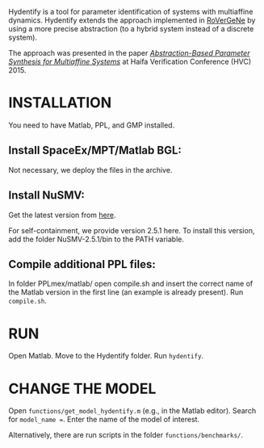 Hydentify is a tool for parameter identification of systems with multiaffine dynamics.
Hydentify extends the approach implemented in [RoVerGeNe](http://sites.bu.edu/hyness/rovergene/) by using a more precise abstraction (to a hybrid system instead of a discrete system).

The approach was presented in the paper [*Abstraction-Based Parameter Synthesis for Multiaffine Systems*](https://doi.org/10.1007/978-3-319-26287-1_2) at Haifa Verification Conference (HVC) 2015.

# INSTALLATION

You need to have Matlab, PPL, and GMP installed.

## Install SpaceEx/MPT/Matlab BGL:
Not necessary, we deploy the files in the archive.

## Install NuSMV:
Get the latest version from [here](http://nusmv.fbk.eu/).

For self-containment, we provide version 2.5.1 here.
To install this version, add the folder NuSMV-2.5.1/bin to the PATH variable.

## Compile additional PPL files:
In folder PPLmex/matlab/ open compile.sh and insert the correct name of the
Matlab version in the first line (an example is already present).
Run `compile.sh`.

# RUN

Open Matlab.
Move to the Hydentify folder.
Run `hydentify`.

# CHANGE THE MODEL

Open `functions/get_model_hydentify.m` (e.g., in the Matlab editor).
Search for `model_name =`.
Enter the name of the model of interest.

Alternatively, there are run scripts in the folder `functions/benchmarks/`.
